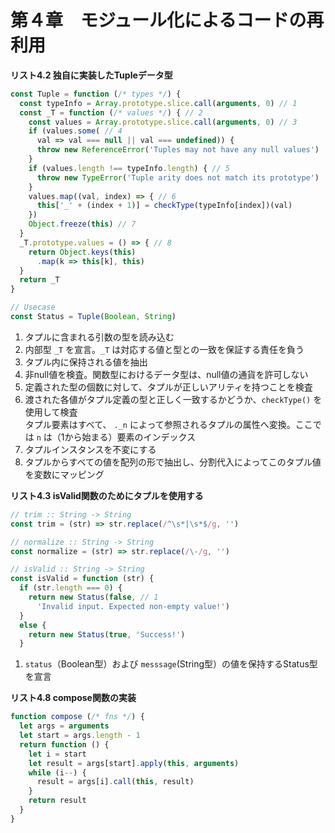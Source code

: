 # 第４章　モジュール化によるコードの再利用

__リスト4.2 独自に実装したTupleデータ型__
```js
const Tuple = function (/* types */) {
  const typeInfo = Array.prototype.slice.call(arguments, 0) // 1
  const _T = function (/* values */) { // 2
    const values = Array.prototype.slice.call(arguments, 0) // 3
    if (values.some( // 4
      val => val === null || val === undefined)) {
      throw new ReferenceError('Tuples may not have any null values')  
    }
    if (values.length !== typeInfo.length) { // 5
      throw new TypeError('Tuple arity does not match its prototype')
    }
    values.map((val, index) => { // 6
      this['_' + (index + 1)] = checkType(typeInfo[index])(val)
    })
    Object.freeze(this) // 7
  }
  _T.prototype.values = () => { // 8
    return Object.keys(this)
      .map(k => this[k], this)
  }
  return _T
}

// Usecase
const Status = Tuple(Boolean, String)
```

1. タプルに含まれる引数の型を読み込む
2. 内部型 `_T` を宣言。`_T` は対応する値と型との一致を保証する責任を負う
3. タプル内に保持される値を抽出
4. 非null値を検査。関数型におけるデータ型は、null値の通貨を許可しない
5. 定義された型の個数に対して、タプルが正しいアリティを持つことを検査
6. 渡された各値がタプル定義の型と正しく一致するかどうか、`checkType()` を使用して検査<br>タプル要素はすべて、 `._n` によって参照されるタプルの属性へ変換。ここでは `n` は（1から始まる）要素のインデックス
7. タプルインスタンスを不変にする
8. タプルからすべての値を配列の形で抽出し、分割代入によってこのタプル値を変数にマッピング

__リスト4.3 isValid関数のためにタプルを使用する__
```js
// trim :: String -> String
const trim = (str) => str.replace(/^\s*|\s*$/g, '')

// normalize :: String -> String
const normalize = (str) => str.replace(/\-/g, '')

// isValid :: String -> String
const isValid = function (str) {
  if (str.length === 0) {
    return new Status(false, // 1
      'Invalid input. Expected non-empty value!')
  }
  else {
    return new Status(true, 'Success!')
  }
```

1. `status`（Boolean型）および `messsage`(String型）の値を保持するStatus型を宣言

__リスト4.8 compose関数の実装__
```js
function compose (/* fns */) {
  let args = arguments
  let start = args.length - 1
  return function () {
    let i = start
    let result = args[start].apply(this, arguments)
    while (i--) {
      result = args[i].call(this, result)
    }
    return result
  }
}
```
